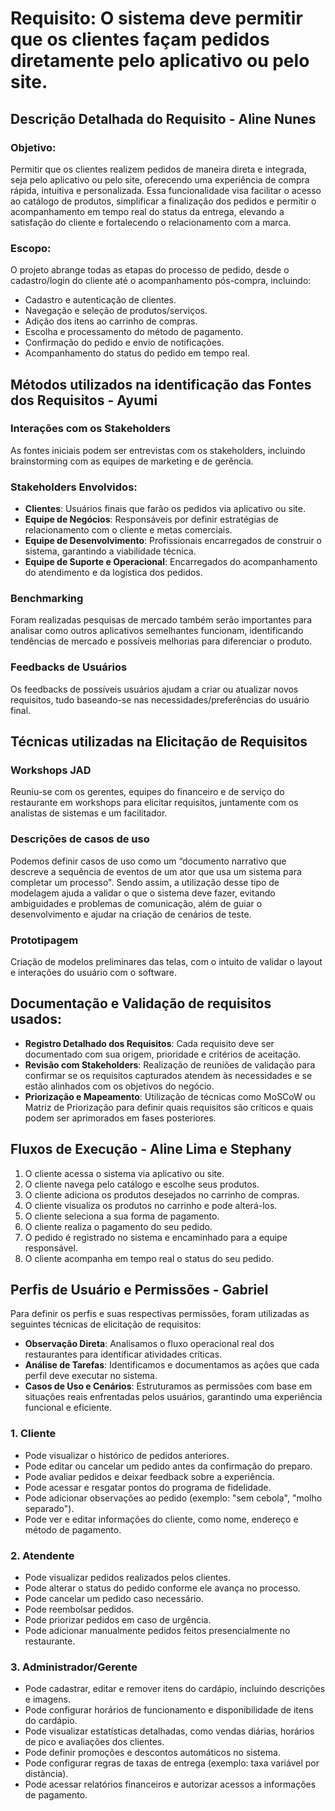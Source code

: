 # Requisito: O sistema deve permitir que os clientes façam pedidos diretamente pelo aplicativo ou pelo site.

## Descrição Detalhada do Requisito - Aline Nunes

### Objetivo:

Permitir que os clientes realizem pedidos de maneira direta e integrada, seja pelo aplicativo ou pelo site, oferecendo uma experiência de compra rápida, intuitiva e personalizada. Essa funcionalidade visa facilitar o acesso ao catálogo de produtos, simplificar a finalização dos pedidos e permitir o acompanhamento em tempo real do status da entrega, elevando a satisfação do cliente e fortalecendo o relacionamento com a marca.

### Escopo:

O projeto abrange todas as etapas do processo de pedido, desde o cadastro/login do cliente até o acompanhamento pós-compra, incluindo:

- Cadastro e autenticação de clientes.
- Navegação e seleção de produtos/serviços.
- Adição dos itens ao carrinho de compras.
- Escolha e processamento do método de pagamento.
- Confirmação do pedido e envio de notificações.
- Acompanhamento do status do pedido em tempo real.

## Métodos utilizados na identificação das Fontes dos Requisitos - Ayumi

### Interações com os Stakeholders
As fontes iniciais podem ser entrevistas com os stakeholders, incluindo brainstorming com as equipes de marketing e de gerência.

### Stakeholders Envolvidos:
- **Clientes**: Usuários finais que farão os pedidos via aplicativo ou site.
- **Equipe de Negócios**: Responsáveis por definir estratégias de relacionamento com o cliente e metas comerciais.
- **Equipe de Desenvolvimento**: Profissionais encarregados de construir o sistema, garantindo a viabilidade técnica.
- **Equipe de Suporte e Operacional**: Encarregados do acompanhamento do atendimento e da logística dos pedidos.

### Benchmarking
Foram realizadas pesquisas de mercado também serão importantes para analisar como outros aplicativos semelhantes funcionam, identificando tendências de mercado e possíveis melhorias para diferenciar o produto.

### Feedbacks de Usuários
Os feedbacks de possíveis usuários ajudam a criar ou atualizar novos requisitos, tudo baseando-se nas necessidades/preferências do usuário final.

## Técnicas utilizadas na Elicitação de Requisitos

### Workshops JAD
Reuniu-se com os gerentes, equipes do financeiro e de serviço do restaurante em workshops para elicitar requisitos, juntamente com os analistas de sistemas e um facilitador.

### Descrições de casos de uso
Podemos definir casos de uso como um “documento narrativo que descreve a sequência de eventos de um ator que usa um sistema para completar um processo". Sendo assim, a utilização desse tipo de modelagem ajuda a validar o que o sistema deve fazer, evitando ambiguidades e problemas de comunicação, além de guiar o desenvolvimento e ajudar na criação de cenários de teste.

### Prototipagem
Criação de modelos preliminares das telas, com o intuito de validar o layout e interações do usuário com o software.

## Documentação e Validação de requisitos usados:

- **Registro Detalhado dos Requisitos**: Cada requisito deve ser documentado com sua origem, prioridade e critérios de aceitação.
- **Revisão com Stakeholders**: Realização de reuniões de validação para confirmar se os requisitos capturados atendem às necessidades e se estão alinhados com os objetivos do negócio.
- **Priorização e Mapeamento**: Utilização de técnicas como MoSCoW ou Matriz de Priorização para definir quais requisitos são críticos e quais podem ser aprimorados em fases posteriores.

## Fluxos de Execução - Aline Lima e Stephany

1. O cliente acessa o sistema via aplicativo ou site.
2. O cliente navega pelo catálogo e escolhe seus produtos.
3. O cliente adiciona os produtos desejados no carrinho de compras.
4. O cliente visualiza os produtos no carrinho e pode alterá-los.
5. O cliente seleciona a sua forma de pagamento.
6. O cliente realiza o pagamento do seu pedido.
7. O pedido é registrado no sistema e encaminhado para a equipe responsável.
8. O cliente acompanha em tempo real o status do seu pedido.

## Perfis de Usuário e Permissões - Gabriel

Para definir os perfis e suas respectivas permissões, foram utilizadas as seguintes técnicas de elicitação de requisitos:

- **Observação Direta**: Analisamos o fluxo operacional real dos restaurantes para identificar atividades críticas.
- **Análise de Tarefas**: Identificamos e documentamos as ações que cada perfil deve executar no sistema.
- **Casos de Uso e Cenários**: Estruturamos as permissões com base em situações reais enfrentadas pelos usuários, garantindo uma experiência funcional e eficiente.

### 1. Cliente
- Pode visualizar o histórico de pedidos anteriores.
- Pode editar ou cancelar um pedido antes da confirmação do preparo.
- Pode avaliar pedidos e deixar feedback sobre a experiência.
- Pode acessar e resgatar pontos do programa de fidelidade.
- Pode adicionar observações ao pedido (exemplo: "sem cebola", "molho separado").
- Pode ver e editar informações do cliente, como nome, endereço e método de pagamento.

### 2. Atendente
- Pode visualizar pedidos realizados pelos clientes.
- Pode alterar o status do pedido conforme ele avança no processo.
- Pode cancelar um pedido caso necessário.
- Pode reembolsar pedidos.
- Pode priorizar pedidos em caso de urgência.
- Pode adicionar manualmente pedidos feitos presencialmente no restaurante.

### 3. Administrador/Gerente
- Pode cadastrar, editar e remover itens do cardápio, incluindo descrições e imagens.
- Pode configurar horários de funcionamento e disponibilidade de itens do cardápio.
- Pode visualizar estatísticas detalhadas, como vendas diárias, horários de pico e avaliações dos clientes.
- Pode definir promoções e descontos automáticos no sistema.
- Pode configurar regras de taxas de entrega (exemplo: taxa variável por distância).
- Pode acessar relatórios financeiros e autorizar acessos a informações de pagamento.
